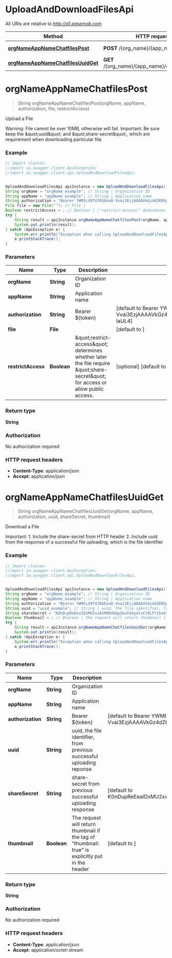 # UploadAndDownloadFilesApi

All URIs are relative to *http://a1.easemob.com*

Method | HTTP request | Description
------------- | ------------- | -------------
[**orgNameAppNameChatfilesPost**](UploadAndDownloadFilesApi.md#orgNameAppNameChatfilesPost) | **POST** /{org_name}/{app_name}/chatfiles | Upload a File
[**orgNameAppNameChatfilesUuidGet**](UploadAndDownloadFilesApi.md#orgNameAppNameChatfilesUuidGet) | **GET** /{org_name}/{app_name}/chatfiles/{uuid} | Download a File


<a name="orgNameAppNameChatfilesPost"></a>
# **orgNameAppNameChatfilesPost**
> String orgNameAppNameChatfilesPost(orgName, appName, authorization, file, restrictAccess)

Upload a File

Warning: File cannot be over 10MB, otherwise will fail. Important: Be sure keep the \&quot;uuid\&quot; and \&quot;share-secret\&quot;, which are requirement when downloading particular file.

### Example
```java
// Import classes:
//import io.swagger.client.ApiException;
//import io.swagger.client.api.UploadAndDownloadFilesApi;


UploadAndDownloadFilesApi apiInstance = new UploadAndDownloadFilesApi();
String orgName = "orgName_example"; // String | Organization ID
String appName = "appName_example"; // String | Application name
String authorization = "Bearer YWMtLU9T4JRGEea0-Vvai3EzjAAAAVkGz4dZKNSpsVdRvVix2OfSm42w5-IaUL4"; // String | Bearer ${token}
File file = new File(""); // File | 
Boolean restrictAccess = ; // Boolean | \"restrict-access\" determines whether later the file require \"share-secret\" for access or allow public access. 
try {
    String result = apiInstance.orgNameAppNameChatfilesPost(orgName, appName, authorization, file, restrictAccess);
    System.out.println(result);
} catch (ApiException e) {
    System.err.println("Exception when calling UploadAndDownloadFilesApi#orgNameAppNameChatfilesPost");
    e.printStackTrace();
}
```

### Parameters

Name | Type | Description  | Notes
------------- | ------------- | ------------- | -------------
 **orgName** | **String**| Organization ID |
 **appName** | **String**| Application name |
 **authorization** | **String**| Bearer ${token} | [default to Bearer YWMtLU9T4JRGEea0-Vvai3EzjAAAAVkGz4dZKNSpsVdRvVix2OfSm42w5-IaUL4]
 **file** | **File**|  | [default to ]
 **restrictAccess** | **Boolean**| \&quot;restrict-access\&quot; determines whether later the file require \&quot;share-secret\&quot; for access or allow public access.  | [optional] [default to ]

### Return type

**String**

### Authorization

No authorization required

### HTTP request headers

 - **Content-Type**: application/json
 - **Accept**: application/json

<a name="orgNameAppNameChatfilesUuidGet"></a>
# **orgNameAppNameChatfilesUuidGet**
> String orgNameAppNameChatfilesUuidGet(orgName, appName, authorization, uuid, shareSecret, thumbnail)

Download a File

Important: 1. Include the share-secret from HTTP header  2. Include uuid from the response of a successful file uploading, which is the file identifier 

### Example
```java
// Import classes:
//import io.swagger.client.ApiException;
//import io.swagger.client.api.UploadAndDownloadFilesApi;


UploadAndDownloadFilesApi apiInstance = new UploadAndDownloadFilesApi();
String orgName = "orgName_example"; // String | Organization ID
String appName = "appName_example"; // String | Application name
String authorization = "Bearer YWMtLU9T4JRGEea0-Vvai3EzjAAAAVkGz4dZKNSpsVdRvVix2OfSm42w5-IaUL4"; // String | Bearer ${token}
String uuid = "uuid_example"; // String | uuid, the file identifier, from previous successful uploading reponse
String shareSecret = "K0nDupReEeaIDxMU2xxA1MQRdbbpSbahSXyalxCt8LFY1he0"; // String | share-secret from previous successful uploading response
Boolean thumbnail = ; // Boolean | The request will return thumbnail if the tag of “thumbnail: true” is explicitly put in the header
try {
    String result = apiInstance.orgNameAppNameChatfilesUuidGet(orgName, appName, authorization, uuid, shareSecret, thumbnail);
    System.out.println(result);
} catch (ApiException e) {
    System.err.println("Exception when calling UploadAndDownloadFilesApi#orgNameAppNameChatfilesUuidGet");
    e.printStackTrace();
}
```

### Parameters

Name | Type | Description  | Notes
------------- | ------------- | ------------- | -------------
 **orgName** | **String**| Organization ID |
 **appName** | **String**| Application name |
 **authorization** | **String**| Bearer ${token} | [default to Bearer YWMtLU9T4JRGEea0-Vvai3EzjAAAAVkGz4dZKNSpsVdRvVix2OfSm42w5-IaUL4]
 **uuid** | **String**| uuid, the file identifier, from previous successful uploading reponse |
 **shareSecret** | **String**| share-secret from previous successful uploading response | [default to K0nDupReEeaIDxMU2xxA1MQRdbbpSbahSXyalxCt8LFY1he0]
 **thumbnail** | **Boolean**| The request will return thumbnail if the tag of “thumbnail: true” is explicitly put in the header | [default to ]

### Return type

**String**

### Authorization

No authorization required

### HTTP request headers

 - **Content-Type**: application/json
 - **Accept**: application/octet-stream

